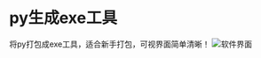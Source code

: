 # py生成exe工具
将py打包成exe工具，适合新手打包，可视界面简单清晰！
![软件界面](https://github.com/cnuo540/py-exe-/assets/154597456/a5231ddc-44e9-40f1-b8c8-af0aecbb12d8)
